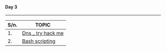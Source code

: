 #### Day 3
___
| S/n.| TOPIC|
| -- | --|
| 1. | [Dns _ try hack me ](https://tryhackme.com/room/dnsindetail)
| 2. | [Bash scripting ](https://www.youtube.com/watch?v=zWVV31NYi1U&t=9063s)
